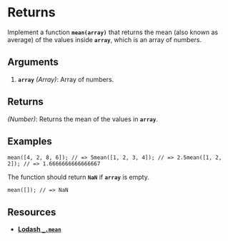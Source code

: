 # **Returns**

Implement a function **`mean(array)`** that returns the mean (also known as average) of the values inside **`array`**, which is an array of numbers.

## **Arguments**

1. **`array`** *(Array)*: Array of numbers.

## Returns

*(Number)*: Returns the mean of the values in **`array`**.

## **Examples**

`mean([4, 2, 8, 6]); // => 5mean([1, 2, 3, 4]); // => 2.5mean([1, 2, 2]); // => 1.6666666666666667`

The function should return **`NaN`** if **`array`** is empty.

`mean([]); // => NaN`

## **Resources**

- [**Lodash `_.mean`**](https://lodash.com/docs/#mean)